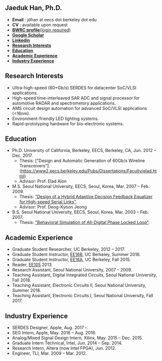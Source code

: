 ## Jaeduk Han, Ph.D.

* **Email** : jdhan at eecs dot berkeley dot edu
* **CV** : available upon request
* [**BWRC profile**(login required)](https://bwrc.eecs.berkeley.edu/user/jaeduk-han)
* **[Google Scholar](https://scholar.google.com/citations?user=l3DrF84AAAAJ&hl=en)**
* **[Linkedin](https://www.linkedin.com/in/jaeduk-han-98b20930)**
* [**Research Interests**](#research-interests)
* [**Education**](#education)
* [**Academic Experience**](#academic-experience)
* [**Industry Experience**](#industry-experience)

## Research Interests
* Ultra-high-speed (60+Gb/s) SERDES for datacenter SoC/VLSI applications.
* High-speed time-interleaved SAR ADC and signal processor for automotive RADAR and spectrometory applications.
* AMS circuit design automation for advanced SoC/VLSI applications (<16nm).
* Environment-friendly LED lighting systems.
* Rapid-prototyping hardware for bio-electronic systems.

## Education
* Ph.D.	University of California, Berkeley, EECS, Berkeley, CA, Jun. 2012 – Dec. 2017.
	* Thesis: ["Design and Automatic Generation of 60Gb/s Wireline Transceivers”].(https://www2.eecs.berkeley.edu/Pubs/Dissertations/Faculty/elad.html)
	* Advisor: Prof. Elad Alon
* M.S.	Seoul National University, EECS, Seoul, Korea,	Mar. 2007 – Feb. 2009.
	* Thesis: ["Design of a Hybrid Adaptive Decision Feedback Equalizer for High-speed Serial Links"](http://s-space.snu.ac.kr/handle/10371/44698).
	* Advisor: Prof. Deog-Kyoon Jeong 
* B.S.	Seoul National University, EECS, Seoul, Korea,	Mar. 2003 – Feb. 2007.
	* Thesis: ["Behavioral Simulation of All-Digital Phase Locked Loop"](http://snu-primo.hosted.exlibrisgroup.com/primo_library/libweb/action/display.do?tabs=requestTab&indx=2&fn=search&dscnt=0&recIds=82SNU_INST21454603980002591&mode=Basic&vid=82SNU&tab=all&prefLang=ko_KR&dstmp=1537835187998&elementId=1&frbg=&&frbrVersion=&scp.scps=scope:(82SNU_ROSETTA),scope:(82SNU_COURSE),scope:(82SNU_INST),scope:(82SNU_SSPACE2),primo_central_multiple_fe&tb=t&displayMode=full&renderMode=poppedOut&ct=display&recIdxs=1&srt=rank&doc=82SNU_INST21454603980002591&dum=true&vl(freeText0)=%ED%95%9C%EC%9E%AC%EB%8D%95&vid=82SNU&backFromPreferences=true).

## Academic Experience
* Graduate Student Researcher, UC Berkeley, 2012 – 2017.
* Graduate Student Instructor, [EE16B](http://inst.eecs.berkeley.edu/~ee16b/sp16/), UC Berkeley, Summer 2016.
* Graduate Student Instructor, [EE16A](http://inst.eecs.berkeley.edu/~ee16a/fa15/), UC Berkeley, Fall 2015.
* Reader, [EE105](http://www-inst.eecs.berkeley.edu/~ee105/archives.html) 2013.
* Research Assistant, Seoul National University, 2007 – 2009.
* Teaching Assistant, Digital Integrated Circuits, Seoul National University, Fall 2018.
* Teaching Assistant, Electronic Circuits II, Seoul National University, Summer 2018.
* Teaching Assistant, Electronic Circuits I, Seoul National University, Fall 2017.

## Industry Experience
* SERDES Designer, Apple, Aug. 2017 –.
* SEG Intern, Apple, May. 2016 – Aug. 2016.
* Analog/Mixed Signal Design Intern, Xilinx, May. 2015 – Dec. 2015.
* Graduate Intern Technical, Intel, Jun. 2014 – Sep. 2014.
* Research Intern, Altera (now Intel FPGA), Jun. 2012.
* Engineer, TLI, Mar. 2009 – Mar. 2012.
